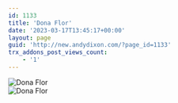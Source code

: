 ```yaml
---
id: 1133
title: 'Dona Flor'
date: '2023-03-17T13:45:17+00:00'
layout: page
guid: 'http://new.andydixon.com/?page_id=1133'
trx_addons_post_views_count:
    - '1'
---
```


![Dona Flor](https://i0.wp.com/assets.g8x2.ldn.idrivee2-23.com/posters/Dona%20Flor%2001.jpg?w=1200&ssl=1 "Dona Flor")  
![Dona Flor](https://i0.wp.com/assets.g8x2.ldn.idrivee2-23.com/posters/Dona%20Flor%2002.jpg?w=1200&ssl=1 "Dona Flor")